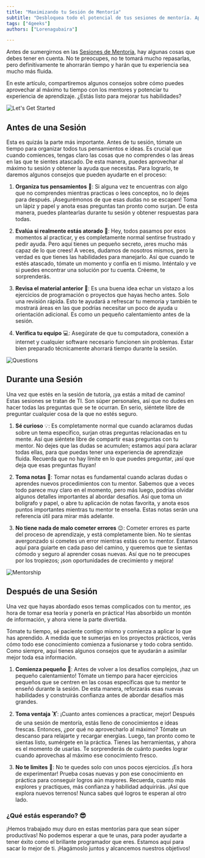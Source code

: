 ```yaml
---
title: "Maximizando tu Sesión de Mentoría"
subtitle: "Desbloquea todo el potencial de tus sesiones de mentoría. Aprende consejos valiosos para prepararte, participar activamente y aplicar tus nuevos conocimientos."
tags: ["4geeks"]
authors: ["Lorenagubaira"]

---
```


Antes de sumergirnos en las [Sesiones de Mentoría](https://4geeks.com/es/docs/knowledge-base-4geeks/sesiones-de-tutoria), hay algunas cosas que debes tener en cuenta. No te preocupes, no te tomará mucho repasarlas, pero definitivamente te ahorrarán tiempo y harán que tu experiencia sea mucho más fluida.

En este artículo, compartiremos algunos consejos sobre cómo puedes aprovechar al máximo tu tiempo con los mentores y potenciar tu experiencia de aprendizaje. ¿Estás listo para mejorar tus habilidades?

![Let's Get Started](https://breathecode.herokuapp.com/v1/media/file/lets-get-started-gif?raw=true)

## Antes de una Sesión

Esta es quizás la parte más importante. Antes de tu sesión, tómate un tiempo para organizar todos tus pensamientos e ideas. Es crucial que cuando comiences, tengas claro las cosas que no comprendes o las áreas en las que te sientes atascado. De esta manera, puedes aprovechar al máximo tu sesión y obtener la ayuda que necesitas. Para lograrlo, te daremos algunos consejos que pueden ayudarte en el proceso:

1. **Organiza tus pensamientos** 💭: Si alguna vez te encuentras con algo que no comprendes mientras practicas o lees conceptos, no lo dejes para después. ¡Asegurémonos de que esas dudas no se escapen! Toma un lápiz y papel y anota esas preguntas tan pronto como surjan. De esta manera, puedes plantearlas durante tu sesión y obtener respuestas para todas.

2. **Evalúa si realmente estás atorado** 🤔: Hey, todos pasamos por esos momentos al practicar, y es completamente normal sentirse frustrado y pedir ayuda. Pero aquí tienes un pequeño secreto, ¡eres mucho más capaz de lo que crees! A veces, dudamos de nosotros mismos, pero la verdad es que tienes las habilidades para manejarlo. Así que cuando te estés atascado, tómate un momento y confía en ti mismo. Inténtalo y ve si puedes encontrar una solución por tu cuenta. Créeme, te sorprenderás.

3. **Revisa el material anterior** 📖: Es una buena idea echar un vistazo a los ejercicios de programación o proyectos que hayas hecho antes. Solo una revisión rápida. Esto te ayudará a refrescar tu memoria y también te mostrará áreas en las que podrías necesitar un poco de ayuda u orientación adicional. Es como un pequeño calentamiento antes de la sesión.

4. **Verifica tu equipo** 💻: Asegúrate de que tu computadora, conexión a internet y cualquier software necesario funcionen sin problemas. Estar bien preparado técnicamente ahorrará tiempo durante la sesión.

![Questions](https://breathecode.herokuapp.com/v1/media/file/questions-jpg?raw=true)

## Durante una Sesión 

Una vez que estés en la sesión de tutoría, ¡ya estás a mitad de camino! Estas sesiones se tratan de TI. Son súper personales, así que no dudes en hacer todas las preguntas que se te ocurran. En serio, siéntete libre de preguntar cualquier cosa de la que no estés seguro.

1. **Sé curioso** 💡: Es completamente normal que cuando aclaramos dudas sobre un tema específico, surjan otras preguntas relacionadas en tu mente. Así que siéntete libre de compartir esas preguntas con tu mentor. No dejes que las dudas se acumulen; estamos aquí para aclarar todas ellas, para que puedas tener una experiencia de aprendizaje fluida. Recuerda que no hay límite en lo que puedes preguntar, ¡así que deja que esas preguntas fluyan!

2. **Toma notas** 📝: Tomar notas es fundamental cuando aclaras dudas o aprendes nuevos procedimientos con tu mentor. Sabemos que a veces todo parece muy claro en el momento, pero más luego, podrías olvidar algunos detalles importantes al abordar desafíos. Así que toma un bolígrafo y papel, o abre tu aplicación de notas favorita, y anota esos puntos importantes mientras tu mentor te enseña. Estas notas serán una referencia útil para mirar más adelante.

3. **No tiene nada de malo cometer errores** 😉: Cometer errores es parte del proceso de aprendizaje, y está completamente bien. No te sientas avergonzado si cometes un error mientras estás con tu mentor. Estamos aquí para guiarte en cada paso del camino, y queremos que te sientas cómodo y seguro al aprender cosas nuevas. Así que no te preocupes por los tropiezos; ¡son oportunidades de crecimiento y mejora!

![Mentorship](https://breathecode.herokuapp.com/v1/media/file/mentoring-sessions-png-ii?raw=true)

## Después de una Sesión

Una vez que hayas abordado esos temas complicados con tu mentor, ¡es hora de tomar esa teoría y ponerla en práctica! Has absorbido un montón de información, y ahora viene la parte divertida.

Tómate tu tiempo, sé paciente contigo mismo y comienza a aplicar lo que has aprendido. A medida que te sumerjas en los proyectos prácticos, verás cómo todo ese conocimiento comienza a fusionarse y todo cobra sentido. Como siempre, aquí tienes algunos consejos que te ayudarán a asimilar mejor toda esa información.

1. **Comienza pequeño** 🏁: Antes de volver a los desafíos complejos, ¡haz un pequeño calentamiento! Tómate un tiempo para hacer ejercicios pequeños que se centren en las cosas específicas que tu mentor te enseñó durante la sesión. De esta manera, reforzarás esas nuevas habilidades y construirás confianza antes de abordar desafíos más grandes.

2. **Toma ventaja** 🏋️: ¡Cuanto antes comiences a practicar, mejor! Después de una sesión de mentoría, estás lleno de conocimientos e ideas frescas. Entonces, ¿por qué no aprovecharlo al máximo? Tómate un descanso para relajarte y recargar energías. Luego, tan pronto como te sientas listo, sumérgete en la práctica. Tienes las herramientas, y ahora es el momento de usarlas. Te sorprenderás de cuánto puedes lograr cuando aprovechas al máximo ese conocimiento fresco.

3. **No te limites** 💪: No te quedes solo con unos pocos ejercicios. ¡Es hora de experimentar! Prueba cosas nuevas y pon ese conocimiento en práctica para conseguir logros aún mayores. Recuerda, cuanto más explores y practiques, más confianza y habilidad adquirirás. ¡Así que explora nuevos terrenos! Nunca sabes qué logros te esperan al otro lado.

### ¿Qué estás esperando? 😎

¡Hemos trabajado muy duro en estas mentorías para que sean súper productivas! No podemos esperar a que te unas, para poder ayudarte a tener éxito como el brillante programador que eres. Estamos aquí para sacar lo mejor de ti. ¡Hagámoslo juntos y alcancemos nuestros objetivos!
